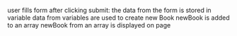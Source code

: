 user fills form
after clicking submit: 
    the data from the form is stored in variable
    data from variables are used to create new Book
    newBook is added to an array
    newBook from an array is displayed on page

